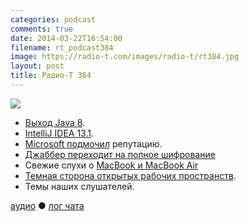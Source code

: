 ```yaml
---
categories: podcast
comments: true
date: 2014-03-22T16:54:00
filename: rt_podcast384
image: https://radio-t.com/images/radio-t/rt384.jpg
layout: post
title: Радио-Т 384
---
```


![](https://radio-t.com/images/radio-t/rt384.jpg)

* [Выход Java 8](http://www.oracle.com/technetwork/java/javase/8-whats-new-2157071.html).
* [IntelliJ IDEA 13.1](http://habrahabr.ru/company/JetBrains/blog/216667/).
* [Microsoft подмочил](http://www.zdnet.com/how-microsoft-tracked-down-a-spy-who-leaked-its-secrets-7000027545/) репутацию.
* [Джаббер переходит на полное шифрование](http://habrahabr.ru/post/208338/)
* Свежие слухи о  [MacBook и MacBook Air](http://www.macrumors.com/2014/03/21/12-macbook-air-updates-iwatch/)
* [Темная сторона открытых рабочих пространств](http://www.businessweek.com/articles/2014-03-13/too-distracted-to-work-the-dark-side-of-open-offices).
* Темы наших слушателей.

[аудио](http://cdn.radio-t.com/rt_podcast384.mp3) ● [лог чата](http://chat.radio-t.com/logs/radio-t-384.html)
<audio src="http://cdn.radio-t.com/rt_podcast384.mp3" preload="none"></audio>
